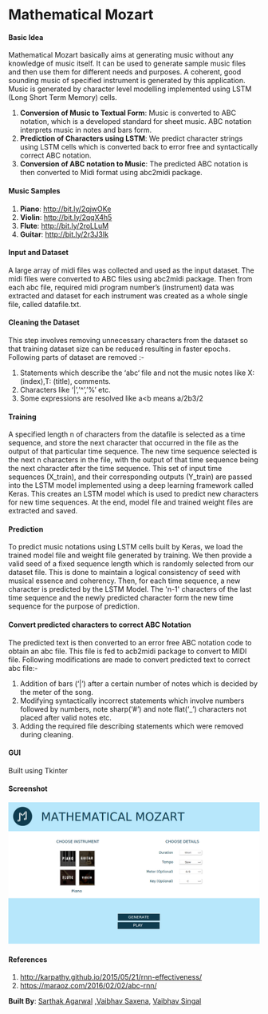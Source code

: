 # Mathematical Mozart
#### Basic Idea
Mathematical Mozart basically aims at generating music without any knowledge of music itself. It can be used to generate sample music files and then use them for different needs and purposes.
A coherent, good sounding music of specified instrument is generated by this application. Music is generated by character level modelling implemented using LSTM (Long Short Term Memory) cells. 
1. __Conversion of Music to Textual Form__: Music is converted to ABC notation, which is a developed standard for sheet music. ABC notation interprets music in notes and bars form.
2. __Prediction of Characters using LSTM__: We predict character strings using LSTM cells which is converted back to error free and syntactically correct ABC notation.
3. __Conversion of ABC notation to Music__: The predicted ABC notation is then converted to Midi format using abc2midi package.

#### Music Samples
1. __Piano__: http://bit.ly/2qjwOKe
2. __Violin__: http://bit.ly/2qqX4h5
3. __Flute__: http://bit.ly/2roLLuM
4. __Guitar__: http://bit.ly/2r3J3Ik

#### Input and Dataset
A large array of midi files was collected and used as the input dataset. The midi files were converted to ABC files using abc2midi package. Then from each abc file, required midi program number’s (instrument) data was extracted and dataset for each instrument was created as a whole single file, called datafile.txt.

#### Cleaning the Dataset
This step involves removing unnecessary characters from the dataset so that training dataset size can be reduced resulting in faster epochs.
Following parts of dataset are removed :-
1. Statements which describe the ‘abc‘ file and not the music notes like X: (index),T: (title), comments.
2. Characters like ‘|’,’^’,’%’ etc.
3. Some expressions are resolved like a<b means a/2b3/2

#### Training
A specified length n of characters from the datafile is selected as a time sequence, and store the next character that occurred in the file as the output of that particular time sequence.
The new time sequence selected is the next n characters in the file, with the output of that time sequence being the next character after the time sequence.
This set of input time sequences (X_train), and their corresponding outputs (Y_train) are passed into the LSTM model implemented using a deep learning framework called Keras. This creates an LSTM model which is used to predict new characters for new time sequences. At the end, model file and trained weight files are extracted and saved.

#### Prediction
To predict music notations using LSTM cells built by Keras, we load the trained model file and weight file generated by training. We then provide a valid seed of a fixed sequence length which is randomly selected from our dataset file. This is done to maintain a logical consistency of seed with musical essence and coherency.
Then, for each time sequence, a new character is predicted by the LSTM Model. The 'n-1' characters of the last time sequence and the newly predicted character form the new time sequence for the purpose of prediction.

#### Convert predicted characters to correct ABC Notation
The predicted text is then converted to an error free ABC notation code to obtain an abc file. This file is fed to acb2midi package to convert to MIDI file. Following modifications are made to convert predicted text to correct abc file:-
1. Addition of bars (‘|’) after a certain number of notes which is decided by the meter of the song.
2. Modifying syntactically incorrect statements which involve numbers followed by numbers, note sharp(‘#’) and note flat(‘_’) characters not placed after valid notes etc. 
3. Adding the required file describing statements which were removed during cleaning.

#### GUI
Built using Tkinter

#### Screenshot

![](/Screenshot.jpg?raw=true)


#### References
1. http://karpathy.github.io/2015/05/21/rnn-effectiveness/
2. https://maraoz.com/2016/02/02/abc-rnn/

__Built By__: [Sarthak Agarwal](https://github.com/sarthakagarwal18) ,[Vaibhav Saxena](https://github.com/vaibhavsaxena1), [Vaibhav Singal](https://github.com/vaibhavsingal1996)
